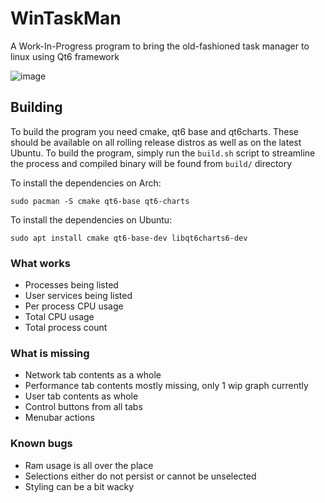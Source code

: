 # WinTaskMan

A Work-In-Progress program to bring the old-fashioned task manager to linux using Qt6 framework

![image](https://github.com/user-attachments/assets/998115a1-42e6-40ae-bb10-48b6048ceb00)


## Building
To build the program you need cmake, qt6 base and qt6charts. These should be available on all rolling release distros as well as on the latest Ubuntu. To build the program, simply run the `build.sh` script to streamline the process and compiled binary will be found from `build/` directory

To install the dependencies on Arch:
```
sudo pacman -S cmake qt6-base qt6-charts
```

To install the dependencies on Ubuntu:
```
sudo apt install cmake qt6-base-dev libqt6charts6-dev
```

### What works
- Processes being listed
- User services being listed
- Per process CPU usage
- Total CPU usage
- Total process count

### What is missing
- Network tab contents as a whole
- Performance tab contents mostly missing, only 1 wip graph currently
- User tab contents as whole
- Control buttons from all tabs
- Menubar actions

### Known bugs
- Ram usage is all over the place
- Selections either do not persist or cannot be unselected
- Styling can be a bit wacky
